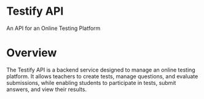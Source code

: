 # Testify API

An API for an Online Testing Platform

# Overview
The Testify API is a backend service designed to manage an online testing platform. It allows teachers to create tests, manage questions, and evaluate submissions, while enabling students to participate in tests, submit answers, and view their results.

